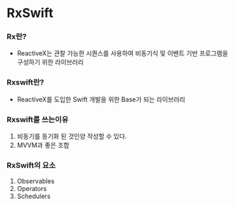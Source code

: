 # RxSwift 

### Rx란?
+ ReactiveX는 관찰 가능한 시퀀스를 사용하여 비동기식 및 이벤트 기반 프로그램을 구성하기 위한 라이브러리



### Rxswift란?
+ ReactiveX를 도입한 Swift 개발을 위한 Base가 되는 라이브러리


### Rxswift를 쓰는이유
1. 비동기를 동기화 된 것인양 작성할 수 있다.
2. MVVM과 좋은 조합 



### RxSwift의 요소
1. Observables
2. Operators
3. Schedulers
